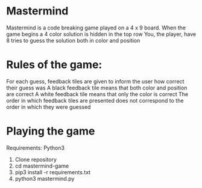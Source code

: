 # Mastermind

Mastermind is a code breaking game played on a 4 x 9 board.
When the game begins a 4 color solution is hidden in the top row
You, the player, have 8 tries to guess the solution both in color and position

# Rules of the game:

For each guess, feedback tiles are given to inform the user how correct their guess was
A black feedback tile means that both color and position are correct
A white feedback tile means that only the color is correct
The order in which feedback tiles are presented does not correspond to the order in which they were guessed

# Playing the game

Requirements: Python3

1. Clone repository 
2. cd mastermind-game
3. pip3 install -r requirements.txt
4. python3 mastermind.py
